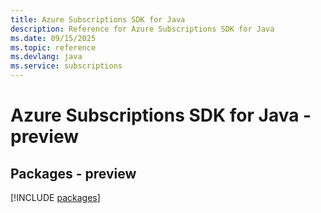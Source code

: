 ```yaml
---
title: Azure Subscriptions SDK for Java
description: Reference for Azure Subscriptions SDK for Java
ms.date: 09/15/2025
ms.topic: reference
ms.devlang: java
ms.service: subscriptions
---
```

# Azure Subscriptions SDK for Java - preview
## Packages - preview
[!INCLUDE [packages](subscriptions-index.md)]